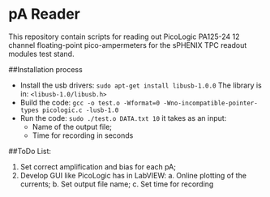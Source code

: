 # pA Reader
This repository contain scripts for reading out PicoLogic PA125-24 12 channel floating-point pico-ampermeters for the sPHENIX TPC readout modules test stand.

##Installation process
- Install the usb drivers:
`sudo apt-get install libusb-1.0.0`
The library is in: `<libusb-1.0/libusb.h>`
- Build the code:
`gcc -o test.o -Wformat=0 -Wno-incompatible-pointer-types picologic.c -lusb-1.0`
- Run the code:
`sudo ./test.o DATA.txt 10`
it takes as an input:
    - Name of the output file;
    - Time for recording in seconds

##ToDo List:
1. Set correct amplification and bias for each pA;
2. Develop GUI like PicoLogic has in LabVIEW:
    a. Online plotting of the currents;
    b. Set output file name;
    c. Set time for recording
